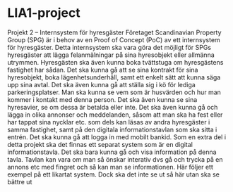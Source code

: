 # LIA1-project
Projekt 2 – Internsystem för hyresgäster
Företaget Scandinavian Property Group (SPG) är i behov av en Proof of Concept (PoC) av ett 
internsystem för hyresgäster. Detta internsystem ska vara göra det möjligt för SPGs hyresgäster att 
lägga felanmälningar på sina hyresobjekt eller allmänna utrymmen. Hyresgästen ska även kunna 
boka tvättstuga om hyresgästens fastighet har sådan. Det ska kunna gå att se sina kontrakt för sina 
hyresobjekt, boka lägenhetsunderhåll, samt ett enkelt sätt att kunna säga upp sina avtal. Det ska 
även kunna gå att ställa sig i kö för lediga parkeringsplatser. Man ska kunna se vem som är 
husvärden och hur man kommer i kontakt med denna person. Det ska även kunna se sina hyresavier, 
se om dessa är betalda eller inte. Det ska även kunna gå och lägga in olika annonser och 
meddelanden, såsom att man ska ha fest eller har tappat sina nycklar etc. som dels kan läsas av 
andra hyresgäster i samma fastighet, samt på den digitala informationstavlan som ska sitta i entrén. 
Det ska kunna gå att logga in med mobilt bankid.
Som en extra del i detta projekt ska det finnas ett separat system som är en digital 
informationstavla. Det ska bara kunna gå och visa information på denna tavla. Tavlan kan vara om 
man så önskar interativ dvs gå och trycka på en annons etc med fingret och så kan man se 
informationen. 
Här följer ett exempel på ett likartat system. Dock ska det inte se ut så här utan ska se bättre ut
